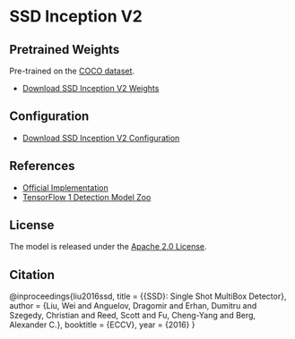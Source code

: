 # SSD Inception V2

## Pretrained Weights

Pre-trained on the [COCO dataset](http://cocodataset.org/#download).

- [Download SSD Inception V2 Weights](http://download.tensorflow.org/models/object_detection/ssd_inception_v2_coco_2017_11_17.tar.gz)

## Configuration

- [Download SSD Inception V2 Configuration](https://github.com/opencv/opencv_extra/raw/4.x/testdata/dnn/ssd_inception_v2_coco_2017_11_17.pbtxt)

## References

- [Official Implementation](https://github.com/weiliu89/caffe/tree/ssd)
- [TensorFlow 1 Detection Model Zoo](https://github.com/tensorflow/models/blob/master/research/object_detection/g3doc/tf1_detection_zoo.md)

## License

The model is released under the [Apache 2.0 License](https://github.com/tensorflow/models/blob/master/LICENSE).

## Citation

@inproceedings{liu2016ssd,
title = {{SSD}: Single Shot MultiBox Detector},
author = {Liu, Wei and Anguelov, Dragomir and Erhan, Dumitru and Szegedy, Christian and Reed, Scott and Fu, Cheng-Yang and Berg, Alexander C.},
booktitle = {ECCV},
year = {2016}
}